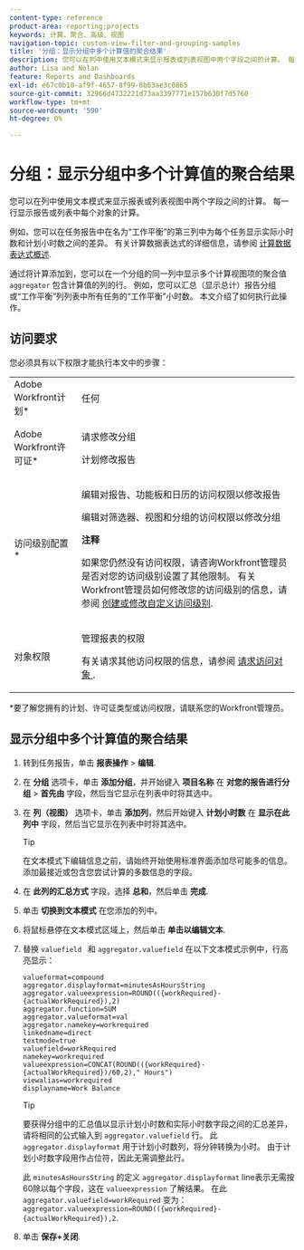 ```yaml
---
content-type: reference
product-area: reporting;projects
keywords: 计算、聚合、高级、视图
navigation-topic: custom-view-filter-and-grouping-samples
title: '分组：显示分组中多个计算值的聚合结果'
description: 您可以在列中使用文本模式来显示报表或列表视图中两个字段之间的计算。 每一行显示报告或列表中每个对象的计算。
author: Lisa and Nolan
feature: Reports and Dashboards
exl-id: e67c0b10-af9f-4657-8f99-8b63ae3c0865
source-git-commit: 32966d4732221d73aa3397771e157b630f7d5760
workflow-type: tm+mt
source-wordcount: '590'
ht-degree: 0%

---
```


# 分组：显示分组中多个计算值的聚合结果

您可以在列中使用文本模式来显示报表或列表视图中两个字段之间的计算。 每一行显示报告或列表中每个对象的计算。

例如，您可以在任务报告中在名为“工作平衡”的第三列中为每个任务显示实际小时数和计划小时数之间的差异。 有关计算数据表达式的详细信息，请参阅 [计算数据表达式概述](../../../reports-and-dashboards/reports/calc-cstm-data-reports/calculated-data-expressions.md).

通过将计算添加到，您可以在一个分组的同一列中显示多个计算视图项的聚合值 `aggregator` 包含计算值的列的行。 例如，您可以汇总（显示总计）报告分组或“工作平衡”列列表中所有任务的“工作平衡”小时数。 本文介绍了如何执行此操作。

## 访问要求

您必须具有以下权限才能执行本文中的步骤：

<table style="table-layout:auto"> 
 <col> 
 <col> 
 <tbody> 
  <tr> 
   <td role="rowheader">Adobe Workfront计划*</td> 
   <td> <p>任何</p> </td> 
  </tr> 
  <tr> 
   <td role="rowheader">Adobe Workfront许可证*</td> 
   <td> <p>请求修改分组 </p>
   <p>计划修改报告</p> </td> 
  </tr> 
  <tr> 
   <td role="rowheader">访问级别配置*</td> 
   <td> <p>编辑对报告、功能板和日历的访问权限以修改报告</p> <p>编辑对筛选器、视图和分组的访问权限以修改分组</p> <p><b>注释</b>

如果您仍然没有访问权限，请咨询Workfront管理员是否对您的访问级别设置了其他限制。 有关Workfront管理员如何修改您的访问级别的信息，请参阅 <a href="../../../administration-and-setup/add-users/configure-and-grant-access/create-modify-access-levels.md" class="MCXref xref">创建或修改自定义访问级别</a>.</p> </td>
</tr>  
  <tr> 
   <td role="rowheader">对象权限</td> 
   <td> <p>管理报表的权限</p> <p>有关请求其他访问权限的信息，请参阅 <a href="../../../workfront-basics/grant-and-request-access-to-objects/request-access.md" class="MCXref xref">请求访问对象 </a>.</p> </td> 
  </tr> 
 </tbody> 
</table>

&#42;要了解您拥有的计划、许可证类型或访问权限，请联系您的Workfront管理员。

## 显示分组中多个计算值的聚合结果

1. 转到任务报告，单击 **报表操作** > **编辑**.
1. 在 **分组** 选项卡，单击 **添加分组**，并开始键入 **项目名称** 在 **对您的报告进行分组** > **首先由** 字段，然后当它显示在列表中时将其选中。

1. 在 **列（视图）** 选项卡，单击 **添加列**，然后开始键入 **计划小时数** 在 **显示在此列中** 字段，然后当它显示在列表中时将其选中。

   >[!TIP]
   >
   >在文本模式下编辑信息之前，请始终开始使用标准界面添加尽可能多的信息。 添加最接近或包含您尝试计算的多数信息的字段。

1. 在 **此列的汇总方式** 字段，选择 **总和**，然后单击 **完成**.
1. 单击 **切换到文本模式** 在您添加的列中。
1. 将鼠标悬停在文本模式区域上，然后单击 **单击以编辑文本**.
1. 替换 `valuefield ` 和 `aggregator.valuefield` 在以下文本模式示例中，行高亮显示：

   ```
   valueformat=compound
   aggregator.displayformat=minutesAsHoursString
   aggregator.valueexpression=ROUND(({workRequired}-{actualWorkRequired}),2)
   aggregator.function=SUM
   aggregator.valueformat=val
   aggregator.namekey=workrequired
   linkedname=direct
   textmode=true
   valuefield=workRequired
   namekey=workrequired
   valueexpression=CONCAT(ROUND(({workRequired}-{actualWorkRequired})/60,2)," Hours") 
   viewalias=workrequired 
   displayname=Work Balance
   ```

   >[!TIP]
   >
   >要获得分组中的汇总值以显示计划小时数和实际小时数字段之间的汇总差异，请将相同的公式输入到 `aggregator.valuefield` 行。 此 `aggregator.displayformat` 用于计划小时数列，将分钟转换为小时。 由于计划小时数字段用作占位符，因此无需调整此行。
   >
   >
   >此 `minutesAsHoursString` 的定义 `aggregator.displayformat` line表示无需按60除以每个字段，这在 `valueexpression` 了解结果。 在此 `aggregator.valuefield=workRequired` 变为： `aggregator.valueexpression=ROUND(({workRequired}-{actualWorkRequired}),2`.

1. 单击 **保存+关闭**.
